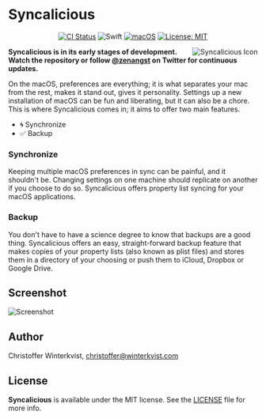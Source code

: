 # Syncalicious

<div align="center">

[![CI Status](https://travis-ci.com/zenangst/Syncalicious.svg?branch=master)](https://travis-ci.com/zenangst/Syncalicious)
![Swift](https://img.shields.io/badge/%20in-swift%205.0-orange.svg)
[![macOS](https://img.shields.io/badge/macOS-10.14-green.svg)](https://www.apple.com/macos/mojave/)
[![License: MIT](https://img.shields.io/badge/License-MIT-yellow.svg)](https://opensource.org/licenses/MIT)

</div>

<img src="https://github.com/zenangst/Syncalicious/blob/master/Resources/Assets.xcassets/AppIcon.appiconset/icon_256x256.png?raw=true" alt="Syncalicious Icon" align="right" />

**Syncalicious is in its early stages of development. Watch the repository or follow [@zenangst](https://twitter.com/zenangst) on Twitter for continuous updates.**

On the macOS, preferences are everything; it is what separates your mac from the rest, makes it stand out, gives it personality. Settings up a new installation of macOS can be fun and liberating, but it can also be a chore. This is where Syncalicious comes in; it aims to offer two main features.

- 🌀 Synchronize
- ✅ Backup

### Synchronize

Keeping multiple macOS preferences in sync can be painful, and it shouldn't be. Changing settings on one machine should replicate on another if you choose to do so. Syncalicious offers property list syncing for your macOS applications.

### Backup

You don't have to have a science degree to know that backups are a good thing. Syncalicious offers an easy, straight-forward backup feature that makes copies of your property lists (also known as plist files) and stores them in a directory of your choosing or push them to iCloud, Dropbox or Google Drive.

## Screenshot

<img src="https://github.com/zenangst/Syncalicious/blob/master/Images/Screenshot.png" alt="Screenshot" align="center" />

## Author

Christoffer Winterkvist, christoffer@winterkvist.com

## License

**Syncalicious** is available under the MIT license. See the [LICENSE](https://github.com/zenangst/Syncalicious/blob/master/LICENSE.md) file for more info.
